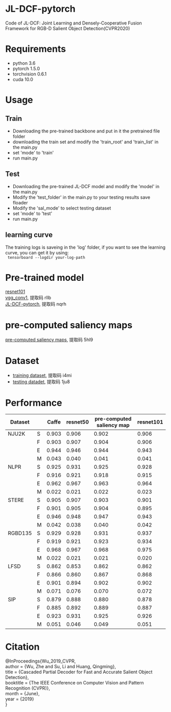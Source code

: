 # JL-DCF-pytorch

Code of JL-DCF: Joint Learning and Densely-Cooperative Fusion Framework for RGB-D Salient Object Detection(CVPR2020)
# Requirements
* python 3.6 <br>
* pytorch 1.5.0 <br>
* torchvision 0.6.1 <br>
* cuda 10.0
# Usage
## Train 
* Downloading the pre-trained backbone and put in it the pretrained file folder
* downloading the train set and modify the 'train_root' and 'train_list' in the main.py
* set 'mode' to 'train'
* run main.py
## Test 
* Downloading the pre-trained JL-DCF model and modify the 'model' in the main.py
* Modify the 'test_folder' in the main.py to your testing results save floader
* Modify the 'sal_mode' to select testing dataset
* set 'mode' to 'test'
* run main.py
## learning curve
The training logs is saveing in the 'log' folder, if you want to see the learning curve, you can get it by using:<br>
` tensorboard --logdir your-log-path`
# Pre-trained model
[resnet101](https://download.pytorch.org/models/resnet101-5d3b4d8f.pth)<br>
[vgg_conv1](https://pan.baidu.com/s/1CJyNALzPIAiHrDSMcRO2yA), 提取码 rllb<br>
[JL-DCF-pytorch](https://pan.baidu.com/s/1EZQZBKzSbZjNdJluKsRd9g), 提取码  nqrh<br>
# pre-computed saliency maps
[pre-computed saliency maps](https://pan.baidu.com/s/1gaIucFyCWlE4f1qhPKzzTw), 提取码 5hl9<br>
# Dataset
* [training dataset](https://pan.baidu.com/s/1vrVcRFTMRO5v-A6Q2Y3-Nw), 提取码 i4mi<br>
* [testing datadet](https://pan.baidu.com/s/13P-f3WbA76NVtRePcFbVFw), 提取码  1ju8<br>
# Performance

| Dataset |      | Caffe | resnet50 | pre-computed saliency map | resnet101 |
| ------- | ---- | ----- | -------- | ------------------------- | --------- |
| NJU2K   | S    | 0.903 | 0.906    | 0.902                     | 0.906     |
|         | F    | 0.903 | 0.907    | 0.904                     | 0.906     |
|         | E    | 0.944 | 0.946    | 0.944                     | 0.943     |
|         | M    | 0.043 | 0.040    | 0.041                     | 0.041     |
| NLPR    | S    | 0.925 | 0.931    | 0.925                     | 0.928     |
|         | F    | 0.916 | 0.921    | 0.918                     | 0.915     |
|         | E    | 0.962 | 0.967    | 0.963                     | 0.964     |
|         | M    | 0.022 | 0.021    | 0.022                     | 0.023     |
| STERE   | S    | 0.905 | 0.907    | 0.903                     | 0.901     |
|         | F    | 0.901 | 0.905    | 0.904                     | 0.895     |
|         | E    | 0.946 | 0.948    | 0.947                     | 0.943     |
|         | M    | 0.042 | 0.038    | 0.040                     | 0.042     |
| RGBD135 | S    | 0.929 | 0.928    | 0.931                     | 0.937     |
|         | F    | 0.919 | 0.921    | 0.923                     | 0.934     |
|         | E    | 0.968 | 0.967    | 0.968                     | 0.975     |
|         | M    | 0.022 | 0.021    | 0.021                     | 0.020     |
| LFSD    | S    | 0.862 | 0.853    | 0.862                     | 0.862     |
|         | F    | 0.866 | 0.860    | 0.867                     | 0.868     |
|         | E    | 0.901 | 0.894    | 0.902                     | 0.902     |
|         | M    | 0.071 | 0.076    | 0.070                     | 0.072     |
| SIP     | S    | 0.879 | 0.888    | 0.880                     | 0.878     |
|         | F    | 0.885 | 0.892    | 0.889                     | 0.887     |
|         | E    | 0.923 | 0.931    | 0.925                     | 0.926     |
|         | M    | 0.051 | 0.046    | 0.049                     | 0.051     |

# Citation
@InProceedings{Wu_2019_CVPR,<br>
author = {Wu, Zhe and Su, Li and Huang, Qingming},<br>
title = {Cascaded Partial Decoder for Fast and Accurate Salient Object Detection},<br>
booktitle = {The IEEE Conference on Computer Vision and Pattern Recognition (CVPR)},<br>
month = {June},<br>
year = {2019}<br>
}
